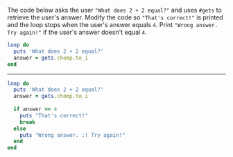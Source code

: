 The code below asks the user `"What does 2 + 2 equal?"` and uses `#gets` to retrieve the user's answer. Modify the code so `"That's correct!"` is printed and the loop stops when the user's answer equals `4`. Print `"Wrong answer. Try again!"` if the user's answer doesn't equal `4`.

```ruby
loop do
  puts 'What does 2 + 2 equal?'
  answer = gets.chomp.to_i
end
```

---

```ruby
loop do
  puts 'What does 2 + 2 equal?'
  answer = gets.chomp.to_i
  
  if answer == 4
    puts "That's correct!"
    break
  else
    puts "Wrong answer. :( Try again!"
  end
end
```
